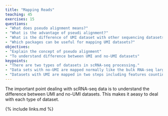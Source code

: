 ```yaml
---
title: "Mapping Reads"
teaching: 45
exercises: 15
questions:
- "What does pseudo alignment means?"
- "What is the advantage of pseudi alignment?"
- "What is the difference of UMI dataset with other sequencing datasets?"
- "Which packages can be useful for mapping UMI datasets?"
objectives:
- "Explain the concept of pseudo alignment"
- "To understand difference between UMI and no-UMI datasets"
keypoints:
- "There are two types of datasets in scRNA-seq processing."
- "Data sets with no-UMI are mapped normally like the bulk RNA-seq large datasets."
- "Datasets with UMI are mapped in two steps including features counting and UMI tools."
---
```


The important point dealing with scRNA-seq data is to understand the difference between UMI and no-UMI datasets. This makes it aeasy to deal with each type of dataset.

{% include links.md %}
